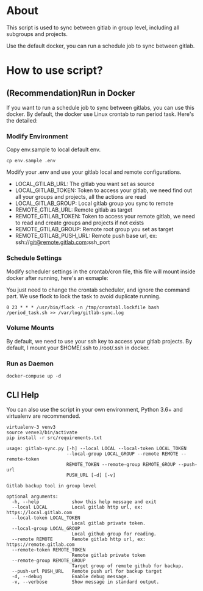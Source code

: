 # About

This script is used to sync between gitlab in group level, including all subgroups and projects.

Use the default docker, you can run a schedule job to sync between gitlab.

# How to use script?

## (Recommendation)Run in Docker

If you want to run a schedule job to sync between gitlabs, you can use this docker. By default, the docker use Linux crontab to run period task. Here's the detailed:

### Modify Environment

Copy env.sample to local default env.

```
cp env.sample .env
```

Modify your .env and use your gitlab local and remote configurations.

* LOCAL_GTILAB_URL: The gitlab you want set as source
* LOCAL_GITLAB_TOKEN: Token to access your gitlab, we need find out all your groups and projects, all the actions are read
* LOCAL_GITLAB_GROUP: Local gitlab group you sync to remote
* REMOTE_GTILAB_URL: Remote gitlab as target
* REMOTE_GTILAB_TOKEN: Token to access your remote gitlab, we need to read and create groups and projects if not exists
* REMOTE_GTILAB_GROUP: Remote root group you set as target
* REMOTE_GTILAB_PUSH_URL: Remote push base url, ex: ssh://git@remote.gitlab.com:ssh_port

### Schedule Settings

Modify scheduler settings in the crontab/cron file, this file will mount inside docker after running, here's an exmaple:

You just need to change the crontab scheduler, and ignore the command part. We use flock to lock the task to avoid duplicate running.

```
0 23 * * * /usr/bin/flock -n /tmp/crontabl.lockfile bash /period_task.sh >> /var/log/gitlab-sync.log
```

### Volume Mounts

By default, we need to use your ssh key to access your gitlab projects. By default, I mount your $HOME/.ssh to /root/.ssh in docker.

### Run as Daemon

```
docker-compuse up -d
```

## CLI Help

You can also use the script in your own environment, Python 3.6+ and virtualenv are recommended.

```
virtualenv-3 venv3
source venve3/bin/activate
pip install -r src/requirements.txt
```

```
usage: gitlab-sync.py [-h] --local LOCAL --local-token LOCAL_TOKEN
                      --local-group LOCAL_GROUP --remote REMOTE --remote-token
                      REMOTE_TOKEN --remote-group REMOTE_GROUP --push-url
                      PUSH_URL [-d] [-v]

Gitlab backup tool in group level

optional arguments:
  -h, --help            show this help message and exit
  --local LOCAL         Local gitlab http url, ex: https://local.gitlab.com
  --local-token LOCAL_TOKEN
                        Local gitlab private token.
  --local-group LOCAL_GROUP
                        Local github group for reading.
  --remote REMOTE       Remote gitlab http url, ex: https://remote.gitlab.com
  --remote-token REMOTE_TOKEN
                        Remote gitlab private token
  --remote-group REMOTE_GROUP
                        Target group of remote github for backup.
  --push-url PUSH_URL   Remote push url for backup target
  -d, --debug           Enable debug message.
  -v, --verbose         Show message in standard output.
```
